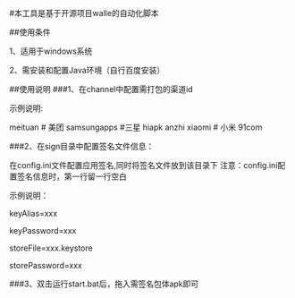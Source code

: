 #本工具是基于开源项目walle的自动化脚本


##使用条件

1、适用于windows系统

2、需安装和配置Java环境（自行百度安装）

##使用说明
###1、在channel中配置需打包的渠道id

示例说明:

meituan # 美团
samsungapps #三星
hiapk
anzhi
xiaomi # 小米
91com


###2、在sign目录中配置签名文件信息：

在config.ini文件配置应用签名,同时将签名文件放到该目录下
注意：config.ini配置签名信息时，第一行留一行空白

示例说明：

keyAlias=xxx

keyPassword=xxx

storeFile=xxx.keystore

storePassword=xxx


###3、双击运行start.bat后，拖入需签名包体apk即可

